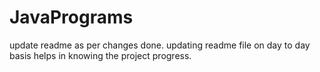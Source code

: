 # JavaPrograms

update readme as per changes done.
updating readme file on
day to day basis helps in knowing the project progress.
